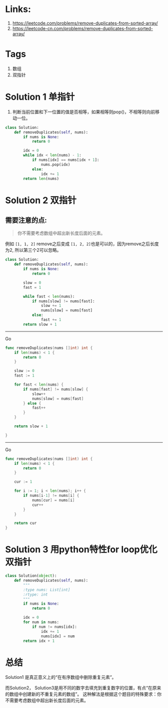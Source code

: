 # Links:
1. https://leetcode.com/problems/remove-duplicates-from-sorted-array/
2. https://leetcode-cn.com/problems/remove-duplicates-from-sorted-array/

# Tags
1. 数组
2. 双指针

# Solution 1 单指针
1. 判断当前位置和下一位置的值是否相等，如果相等则pop()，不相等则向前移动一位。

```python
class Solution:
    def removeDuplicates(self, nums):
        if nums is None:
            return 0

        idx = 0
        while idx < len(nums) - 1:
            if nums[idx] == nums[idx + 1]:
                nums.pop(idx)
            else:
                idx += 1
        return len(nums)
```



# Solution 2 双指针
## 需要注意的点:
> 你不需要考虑数组中超出新长度后面的元素。

例如 ```[1, 1, 2]``` remove之后变成 ```[1, 2, 2]```也是可以的，因为remove之后长度为2, 所以第三个2可以忽略。

```python
class Solution:
    def removeDuplicates(self, nums):
        if nums is None:
            return 0

        slow = 0
        fast = 1

        while fast < len(nums):
            if nums[slow] != nums[fast]:
                slow += 1
                nums[slow] = nums[fast]
            else:
                fast += 1
        return slow + 1
```
---
Go
```go
func removeDuplicates(nums []int) int {
	if len(nums) < 1 {
		return 0
	}

	slow := 0
	fast := 1

	for fast < len(nums) {
		if nums[fast] != nums[slow] {
			slow++
			nums[slow] = nums[fast]
		} else {
			fast++
		}
	}

	return slow + 1

}
```
---
Go
```go
func removeDuplicates(nums []int) int {
	if len(nums) < 1 {
		return 0
	}

	cur := 1

	for i := 1; i < len(nums); i++ {
		if nums[i-1] != nums[i] {
			nums[cur] = nums[i]
			cur++
		}
	}

	return cur
}

```

# Solution 3 用python特性for loop优化双指针
```python
class Solution(object):
    def removeDuplicates(self, nums):
        """
        :type nums: List[int]
        :rtype: int
        """
        if nums is None:
            return 0

        idx = 0
        for num in nums:
            if num != nums[idx]:
                idx += 1
                nums[idx] = num
        return idx + 1
```

# 总结
Solution1 是真正意义上的“在有序数组中删除重复元素”。

而Solution2， Solution3是用不同的数字去填充到重复数字的位置，有点“在原来的数组中创建新的不重复元素的数组”。
这种解法是根据这个题目的特殊要求：你不需要考虑数组中超出新长度后面的元素。

